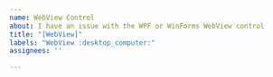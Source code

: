 ```yaml
---
name: WebView Control
about: I have an issue with the WPF or WinForms WebView control
title: "[WebView]"
labels: "WebView :desktop_computer:"
assignees: ''

---
```


<!--
Hi!

The WebView control will be replaced with [WebView2](https://docs.microsoft.com/en-us/microsoft-edge/hosting/webview2).

If you have additional feedback on scenarios that need to be covered, please feel free to engage directly with the Edge team [here](https://github.com/MicrosoftEdge/WebViewFeedback).

Thanks!
-->
